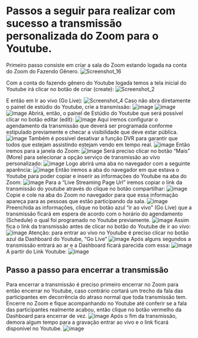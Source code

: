 # Passos a seguir para realizar com sucesso a transmissão personalizada do Zoom para o Youtube. 

Primeiro passo consiste em criar a sala do Zoom estando logada na conta do Zoom do Fazendo Gênero.
![Screenshot_16](https://user-images.githubusercontent.com/83579016/118902102-4cc90580-b8eb-11eb-8cc4-38132e6ad77c.png)

Com a conta do fazendo gênero do Youtube logada temos a tela inicial do Youtube irá clicar no botão de criar (create):
![Screenshot_2](https://user-images.githubusercontent.com/83579016/118902221-9dd8f980-b8eb-11eb-8489-4031c797acd5.png)

E então em Ir ao vivo (Go Live):
![Screenshot_4](https://user-images.githubusercontent.com/83579016/118902336-d4af0f80-b8eb-11eb-966e-c93c18a52916.png)
Caso não abra diretamente o painel de estúdio do Youtube, crie a transmissão:
![image](https://user-images.githubusercontent.com/83579016/118902358-e2649500-b8eb-11eb-9b1e-f7f3e24dbbc8.png)
![image](https://user-images.githubusercontent.com/83579016/118902394-f01a1a80-b8eb-11eb-98c5-ff8d0860e28d.png)
![image](https://user-images.githubusercontent.com/83579016/118902404-f7412880-b8eb-11eb-8d89-70e3a0c3202d.png)
Abrirá, então, o painel de Estúdio do Youtube que será possível clicar no botão editar (edit):
![image](https://user-images.githubusercontent.com/83579016/118902424-ff996380-b8eb-11eb-8a11-876dd32c3c39.png)
Aqui iremos configurar o agendamento da transmissão que deverá ser programada conforme estipulado previamente e checar a visibilidade que deve estar pública.
![image](https://user-images.githubusercontent.com/83579016/118902429-03c58100-b8ec-11eb-9334-309effaac156.png)
Também é possível desativar a função DVR para garantir que todos que estejam assistindo estejam vendo em tempo real.
![image](https://user-images.githubusercontent.com/83579016/118902440-07f19e80-b8ec-11eb-9446-457dd0fe1b52.png)
Então iremos para a janela do Zoom:
![image](https://user-images.githubusercontent.com/83579016/118902451-0e801600-b8ec-11eb-9570-b13fb0f1febf.png)
Será preciso clicar no botão “Mais” (More) para selecionar a opção serviço de transmissão ao vivo personalizado:
![image](https://user-images.githubusercontent.com/83579016/118902465-13dd6080-b8ec-11eb-9839-924b7ad67d97.png)
Logo abrirá uma aba no navegador com a seguinte aparência:
![image](https://user-images.githubusercontent.com/83579016/118902478-18a21480-b8ec-11eb-9e5d-de00f810fe05.png)
Então iremos a aba do navegador em que estava o Youtube para poder copiar e inserir as informações do Youtube na aba do Zoom:
![image](https://user-images.githubusercontent.com/83579016/118902496-2192e600-b8ec-11eb-83c1-f150e2a68242.png)
Para a “Live Streaming Page Url” iremos copiar o link da transmissão do youtube através do clique no botão compartilhar:
![image](https://user-images.githubusercontent.com/83579016/118902499-26f03080-b8ec-11eb-9530-db0e4e1d8b6d.png)
Copie e cole na aba do Zoom no navegador para que essa informação apareça para as pessoas que estão participando da sala.
![image](https://user-images.githubusercontent.com/83579016/118902507-2d7ea800-b8ec-11eb-8b75-ea07ee95528b.png)
Preenchida as informações, clique no botão azul “ir ao vivo” (Go Live) que a transmissão ficará em espera de acordo com o horário do agendamento (Schedule) o qual foi programado no Youtube previamente.
![image](https://user-images.githubusercontent.com/83579016/118902587-50a95780-b8ec-11eb-8b04-17bc0d74fdfc.png)
Assim fica o link da transmissão antes de clicar no botão do Youtube de ir ao vivo:
![image](https://user-images.githubusercontent.com/83579016/118902548-412a0e80-b8ec-11eb-8854-64151083705d.png)
Atenção: para entrar ao vivo no Youtube é preciso clicar no botão azul da Dashboard do Youtube, “Go Live” 
![image](https://user-images.githubusercontent.com/83579016/118902572-49824980-b8ec-11eb-90e3-fbd7e9ebdfc4.png)
Após alguns segundos a transmissão entrará ao ar e a Dashboard ficará parecida com essa:
![image](https://user-images.githubusercontent.com/83579016/118902604-5b63ec80-b8ec-11eb-8417-a4b5affd8734.png)
A partir do Link Youtube:
![image](https://user-images.githubusercontent.com/83579016/118902607-5ef77380-b8ec-11eb-939d-f9b47939b96b.png)
## Passo a passo para encerrar a transmissão
Para encerrar a transmissão é preciso primeiro encerrar no Zoom para então encerrar no Youtube, caso contrário cortará um trecho da fala das participantes em decorrência do atraso normal que toda transmissão tem. Encerre no Zoom e fique acompanhando no Youtube até conferir se a fala das participantes realmente acabou, então clique no botão vermelho da Dashboard para encerrar de vez.
![image](https://user-images.githubusercontent.com/83579016/118902638-6fa7e980-b8ec-11eb-82cd-1395c697ff43.png)
Após o fim da transmissão, demora algum tempo para a gravação entrar ao vivo e o link ficará disponível no Youtube.
![image](https://user-images.githubusercontent.com/83579016/118902651-73d40700-b8ec-11eb-9e87-ad35e733fbc4.png)


